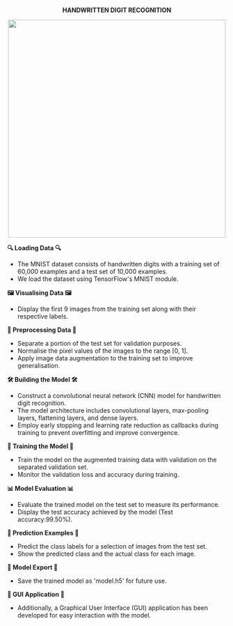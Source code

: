 <center>

**HANDWRITTEN DIGIT RECOGNITION**

<img src="https://upload.wikimedia.org/wikipedia/commons/f/f7/MnistExamplesModified.png" width="500">

</center>

**🔍 Loading Data 🔍**

- The MNIST dataset consists of handwritten digits with a training set of 60,000 examples and a test set of 10,000 examples.
- We load the dataset using TensorFlow's MNIST module.

**🖼️ Visualising Data 🖼️**

- Display the first 9 images from the training set along with their respective labels.

**🔄 Preprocessing Data 🔄**

- Separate a portion of the test set for validation purposes.
- Normalise the pixel values of the images to the range [0, 1].
- Apply image data augmentation to the training set to improve generalisation.

**🛠️ Building the Model 🛠️**

- Construct a convolutional neural network (CNN) model for handwritten digit recognition.
- The model architecture includes convolutional layers, max-pooling layers, flattening layers, and dense layers.
- Employ early stopping and learning rate reduction as callbacks during training to prevent overfitting and improve convergence.

**🚀 Training the Model 🚀**

- Train the model on the augmented training data with validation on the separated validation set.
- Monitor the validation loss and accuracy during training.

**📊 Model Evaluation 📊**

- Evaluate the trained model on the test set to measure its performance.
- Display the test accuracy achieved by the model (Test accuracy:99.50%).

**🔮 Prediction Examples 🔮**

- Predict the class labels for a selection of images from the test set.
- Show the predicted class and the actual class for each image.

**💾 Model Export 💾**

- Save the trained model as 'model.h5' for future use.

**📱 GUI Application 📱**

- Additionally, a Graphical User Interface (GUI) application has been developed for easy interaction with the model.
